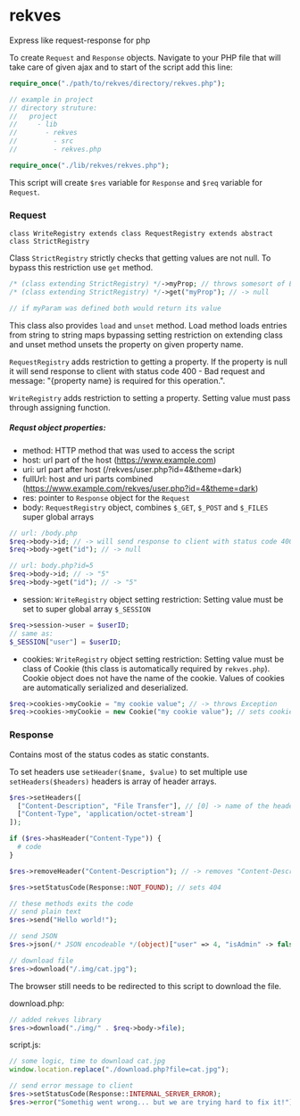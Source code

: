 # rekves
Express like request-response for php

To create `Request` and `Response` objects. Navigate to your PHP file that will take care of given ajax and to start of the script add this line:
```php
require_once("./path/to/rekves/directory/rekves.php");

// example in project
// directory struture:
//   project
//     - lib
//       - rekves
//         - src
//         - rekves.php

require_once("./lib/rekves/rekves.php");
```

This script will create `$res` variable for `Response` and `$req` variable for `Request`.

### Request

`class WriteRegistry extends class RequestRegistry extends abstract class StrictRegistry`

Class `StrictRegistry` strictly checks that getting values are not null. To bypass this restriction use `get` method.
```php
/* (class extending StrictRegistry) */->myProp; // throws somesort of Exception difined by extending class
/* (class extending StrictRegistry) */->get("myProp"); // -> null

// if myParam was defined both would return its value
```
This class also provides `load` and `unset` method. Load method loads entries from string to string maps bypassing setting restriction on extending class and unset method unsets the property on given property name.

`RequestRegistry` adds restriction to getting a property. If the property is null it will send response to client with status code 400 - Bad request and message: "{property name} is required for this operation.".

`WriteRegistry` adds restriction to setting a property. Setting value must pass through assigning function.

##### Requst object properties:

- method: HTTP method that was used to access the script
- host: url part of the host (https://www.example.com)
- uri: url part after host (/rekves/user.php?id=4&theme=dark)
- fullUrl: host and uri parts combined (https://www.example.com/rekves/user.php?id=4&theme=dark)
- res: pointer to `Response` object for the `Request`
- body: `RequestRegistry` object, combines `$_GET`, `$_POST` and `$_FILES` super global arrays
```php
// url: /body.php
$req->body->id; // -> will send response to client with status code 400 - Bad request and message: "id is required for this operation."
$req->body->get("id"); // -> null

// url: body.php?id=5
$req->body->id; // -> "5"
$req->body->get("id"); // -> "5"
```
- session: `WriteRegistry` object setting restriction: Setting value must be set to super global array `$_SESSION`
```php
$req->session->user = $userID;
// same as:
$_SESSION["user"] = $userID;
```
- cookies: `WriteRegistry` object setting restriction: Setting value must be class of Cookie (this class is automatically required by `rekves.php`). Cookie object does not have the name of the cookie. Values of cookies are automatically serialized and deserialized.
```php
$req->cookies->myCookie = "my cookie value"; // -> throws Exception
$req->cookies->myCookie = new Cookie("my cookie value"); // sets cookie for the user
```

### Response

Contains most of the status codes as static constants.

To set headers use `setHeader($name, $value)` to set multiple use `setHeaders($headers)` headers is array of header arrays.

```php
$res->setHeaders([
  ["Content-Description", "File Transfer"], // [0] -> name of the header; [1] -> value of the header
  ["Content-Type", 'application/octet-stream']
]);

if ($res->hasHeader("Content-Type")) {
  # code
}

$res->removeHeader("Content-Description"); // -> removes "Content-Description" from headers

$res->setStatusCode(Response::NOT_FOUND); // sets 404

// these methods exits the code
// send plain text
$res->send("Hello world!");

// send JSON
$res->json(/* JSON encodeable */(object)["user" => 4, "isAdmin" -> false]); // -> { user: 4, isAdmin: false }

// download file
$res->download("/.img/cat.jpg");
```

The browser still needs to be redirected to this script to download the file.

download.php:
```php
// added rekves library
$res->download("./img/" . $req->body->file);
```
script.js:
```js
// some logic, time to download cat.jpg
window.location.replace("./download.php?file=cat.jpg");
```

```php
// send error message to client
$res->setStatusCode(Response::INTERNAL_SERVER_ERROR);
$res->error("Somethig went wrong... but we are trying hard to fix it!");
```
